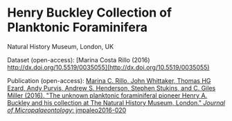 # Henry Buckley Collection of Planktonic Foraminifera
Natural History Museum, London, UK

Dataset (open-access): [Marina Costa Rillo (2016) http://dx.doi.org/10.5519/0035055](http://dx.doi.org/10.5519/0035055)

Publication (open-access): [Marina C. Rillo, John Whittaker, Thomas HG Ezard, Andy Purvis, Andrew S. Henderson, Stephen Stukins, and C. Giles Miller (2016). "The unknown planktonic foraminiferal pioneer Henry A. Buckley and his collection at The Natural History Museum, London." *Journal of Micropalaeontology*: jmpaleo2016-020](http://dx.doi.org/10.1144/jmpaleo2016-020)
